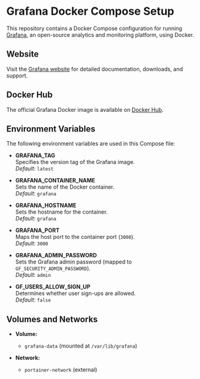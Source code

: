 # Grafana Docker Compose Setup

This repository contains a Docker Compose configuration for running [Grafana](https://grafana.com/), an open-source analytics and monitoring platform, using Docker.

## Website

Visit the [Grafana website](https://grafana.com/) for detailed documentation, downloads, and support.

## Docker Hub

The official Grafana Docker image is available on [Docker Hub](https://hub.docker.com/r/grafana/grafana).

## Environment Variables

The following environment variables are used in this Compose file:

- **GRAFANA_TAG**  
  Specifies the version tag of the Grafana image.  
  *Default*: `latest`

- **GRAFANA_CONTAINER_NAME**  
  Sets the name of the Docker container.  
  *Default*: `grafana`

- **GRAFANA_HOSTNAME**  
  Sets the hostname for the container.  
  *Default*: `grafana`

- **GRAFANA_PORT**  
  Maps the host port to the container port (`3000`).  
  *Default*: `3000`

- **GRAFANA_ADMIN_PASSWORD**  
  Sets the Grafana admin password (mapped to `GF_SECURITY_ADMIN_PASSWORD`).  
  *Default*: `admin`

- **GF_USERS_ALLOW_SIGN_UP**  
  Determines whether user sign-ups are allowed.  
  *Default*: `false`

## Volumes and Networks

- **Volume:**
  - `grafana-data` (mounted at `/var/lib/grafana`)

- **Network:**
  - `portainer-network` (external)
